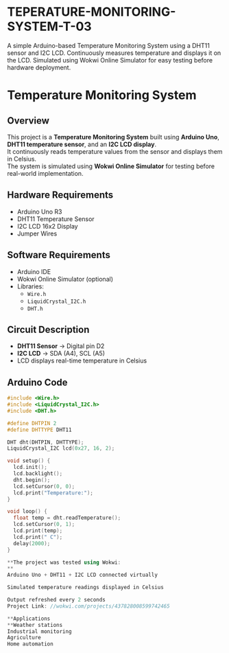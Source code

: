 # TEPERATURE-MONITORING-SYSTEM-T-03
A simple Arduino-based Temperature Monitoring System using a DHT11 sensor and I2C LCD. Continuously measures temperature and displays it on the LCD. Simulated using Wokwi Online Simulator for easy testing before hardware deployment.

# Temperature Monitoring System

##  Overview
This project is a **Temperature Monitoring System** built using **Arduino Uno**, **DHT11 temperature sensor**, and an **I2C LCD display**.  
It continuously reads temperature values from the sensor and displays them in Celsius.  
The system is simulated using **Wokwi Online Simulator** for testing before real-world implementation.

## Hardware Requirements
- Arduino Uno R3
- DHT11 Temperature Sensor
- I2C LCD 16x2 Display
- Jumper Wires

## Software Requirements
- Arduino IDE
- Wokwi Online Simulator (optional)
- Libraries:
  - `Wire.h`
  - `LiquidCrystal_I2C.h`
  - `DHT.h`



## Circuit Description
- **DHT11 Sensor** → Digital pin D2
- **I2C LCD** → SDA (A4), SCL (A5)
- LCD displays real-time temperature in Celsius

## Arduino Code
```cpp
#include <Wire.h>
#include <LiquidCrystal_I2C.h>
#include <DHT.h>

#define DHTPIN 2
#define DHTTYPE DHT11

DHT dht(DHTPIN, DHTTYPE);
LiquidCrystal_I2C lcd(0x27, 16, 2);

void setup() {
  lcd.init();
  lcd.backlight();
  dht.begin();
  lcd.setCursor(0, 0);
  lcd.print("Temperature:");
}

void loop() {
  float temp = dht.readTemperature();
  lcd.setCursor(0, 1);
  lcd.print(temp);
  lcd.print(" C");
  delay(2000);
}

**The project was tested using Wokwi:
**
Arduino Uno + DHT11 + I2C LCD connected virtually

Simulated temperature readings displayed in Celsius

Output refreshed every 2 seconds
Project Link: //wokwi.com/projects/437828008599742465

**Applications
**Weather stations
Industrial monitoring
Agriculture
Home automation
